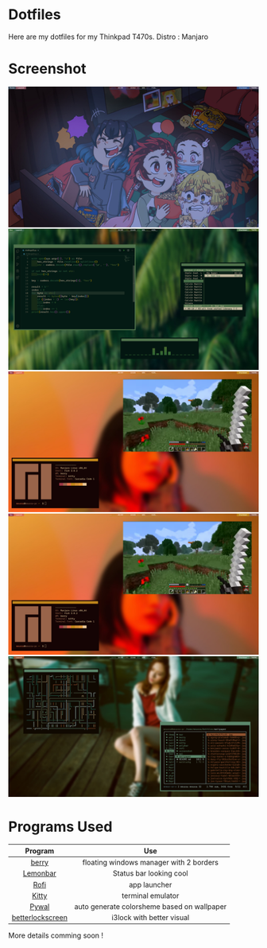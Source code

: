 Dotfiles
=======

Here are my dotfiles for my Thinkpad T470s.
Distro : Manjaro

Screenshot
=========
![](https://github.com/Di-KaZ/Dotfiles/blob/master/screenshot/n1.png?raw=true)
![](https://github.com/Di-KaZ/Dotfiles/blob/master/screenshot/n2.png?raw=true)
![](https://github.com/Di-KaZ/Dotfiles/blob/master/screenshot/n3.png?raw=true)
![](https://github.com/Di-KaZ/Dotfiles/blob/master/screenshot/n3.png?raw=true)
![](https://github.com/Di-KaZ/Dotfiles/blob/master/screenshot/n4.png?raw=true)

Programs Used
============

| Program | Use |
| :-: | :-: |
| [berry](https://berrywm.org/) | floating windows manager with 2 borders |
| [Lemonbar](https://github.com/LemonBoy/bar) | Status bar looking cool |
| [Rofi](https://github.com/davatorium/rofi) | app launcher |
| [Kitty](https://github.com/kovidgoyal/kitty) | terminal emulator |
| [Pywal](https://github.com/dylanaraps/pywal) | auto generate colorsheme based on wallpaper |
| [betterlockscreen](https://github.com/pavanjadhaw/betterlockscreen) | i3lock with better visual |

More details comming soon !